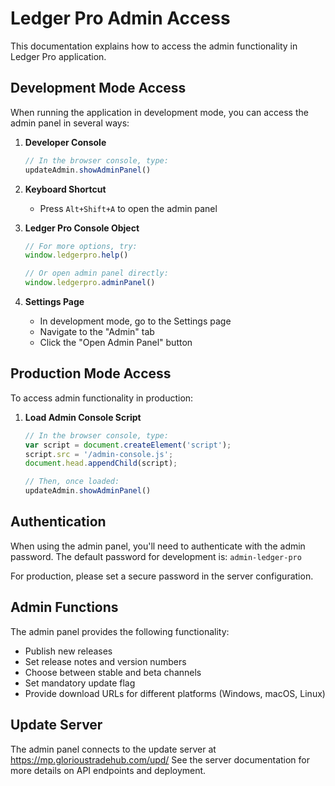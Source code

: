 # Ledger Pro Admin Access

This documentation explains how to access the admin functionality in Ledger Pro application.

## Development Mode Access

When running the application in development mode, you can access the admin panel in several ways:

1. **Developer Console**
   ```javascript
   // In the browser console, type:
   updateAdmin.showAdminPanel()
   ```

2. **Keyboard Shortcut**
   - Press `Alt+Shift+A` to open the admin panel

3. **Ledger Pro Console Object**
   ```javascript
   // For more options, try:
   window.ledgerpro.help()
   
   // Or open admin panel directly:
   window.ledgerpro.adminPanel()
   ```

4. **Settings Page**
   - In development mode, go to the Settings page
   - Navigate to the "Admin" tab
   - Click the "Open Admin Panel" button

## Production Mode Access

To access admin functionality in production:

1. **Load Admin Console Script**
   ```javascript
   // In the browser console, type:
   var script = document.createElement('script');
   script.src = '/admin-console.js';
   document.head.appendChild(script);
   
   // Then, once loaded:
   updateAdmin.showAdminPanel()
   ```

## Authentication

When using the admin panel, you'll need to authenticate with the admin password.
The default password for development is: `admin-ledger-pro`

For production, please set a secure password in the server configuration.

## Admin Functions

The admin panel provides the following functionality:

- Publish new releases
- Set release notes and version numbers
- Choose between stable and beta channels
- Set mandatory update flag
- Provide download URLs for different platforms (Windows, macOS, Linux)

## Update Server

The admin panel connects to the update server at https://mp.glorioustradehub.com/upd/
See the server documentation for more details on API endpoints and deployment. 